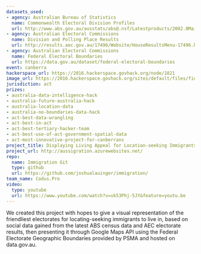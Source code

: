 ```yaml
---
datasets_used:
- agency: Australian Bureau of Statistics
  name: Commonwealth Electoral Division Profiles
  url: http://www.abs.gov.au/ausstats/abs@.nsf/Latestproducts/2082.0Main%20Features12016?opendocument&tabname=Summary
- agency: Australian Electoral Commissions
  name: Division and Polling Place Results
  url: http://results.aec.gov.au/17496/Website/HouseResultsMenu-17496.htm
- agency: Australian Electoral Commissions
  name: Federal Electoral Boundaries
  url: https://data.gov.au/dataset/federal-electoral-boundaries
event: canberra
hackerspace_url: https://2016.hackerspace.govhack.org/node/1821
image_url: https://2016.hackerspace.govhack.org/sites/default/files/field/image/Screen%20Shot%202016-07-31%20at%204.13.58%20pm.png
jurisdiction: act
prizes:
- australia-data-intelligence-hack
- australia-future-australia-hack
- australia-location-data
- australia-no-boundaries-data-hack
- act-best-data-wrangling
- act-best-in-act
- act-best-tertiary-hacker-team
- act-best-use-of-act-government-spatial-data
- act-most-innovative-project-for-canberrans
project_title: Displaying Living Appeal for Location-seeking Immigrants
project_url: http://aussigration.azurewebsites.net/
repo:
  name: Immigration Git
  type: github
  url: https://github.com/joshualauinger/immigration/
team_name: Codus.Pro
video:
  type: youtube
  url: https://www.youtube.com/watch?v=uk53Phj-5JY&feature=youtu.be
---
```


We created this project with hopes to give a visual representation of the friendliest electorates for locating-seeking immigrants to live in, based on social data gained from the latest ABS census data and AEC electorate results, then presenting it through Google Maps API using the Federal Electorate Geographic Boundaries provided by PSMA and hosted on data.gov.au.
